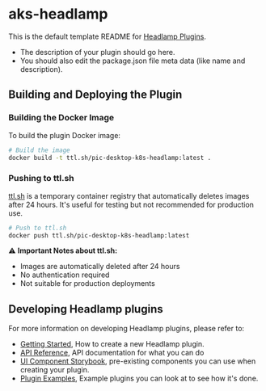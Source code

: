 # aks-headlamp

This is the default template README for [Headlamp Plugins](https://github.com/kubernetes-sigs/headlamp).

- The description of your plugin should go here.
- You should also edit the package.json file meta data (like name and description).

## Building and Deploying the Plugin

### Building the Docker Image

To build the plugin Docker image:

```bash
# Build the image
docker build -t ttl.sh/pic-desktop-k8s-headlamp:latest .
```

### Pushing to ttl.sh

[ttl.sh](https://ttl.sh) is a temporary container registry that automatically deletes images after 24 hours. It's useful for testing but not recommended for production use.

```bash
# Push to ttl.sh
docker push ttl.sh/pic-desktop-k8s-headlamp:latest
```

⚠️ **Important Notes about ttl.sh:**
- Images are automatically deleted after 24 hours
- No authentication required
- Not suitable for production deployments

## Developing Headlamp plugins

For more information on developing Headlamp plugins, please refer to:

- [Getting Started](https://headlamp.dev/docs/latest/development/plugins/), How to create a new Headlamp plugin.
- [API Reference](https://headlamp.dev/docs/latest/development/api/), API documentation for what you can do
- [UI Component Storybook](https://headlamp.dev/docs/latest/development/frontend/#storybook), pre-existing components you can use when creating your plugin.
- [Plugin Examples](https://github.com/kubernetes-sigs/headlamp/tree/main/plugins/examples), Example plugins you can look at to see how it's done.


